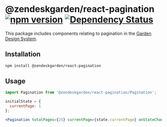 # @zendeskgarden/react-pagination [![npm version](https://img.shields.io/npm/v/@zendeskgarden/react-pagination.svg?style=flat-square)](https://www.npmjs.com/package/@zendeskgarden/react-pagination) [![Dependency Status](https://img.shields.io/david/zendeskgarden/react-components.svg?path=packages/pagination&style=flat-square)](https://david-dm.org/zendeskgarden/react-components?path=packages/pagination) <!-- markdownlint-disable -->

<!-- markdownlint-enable -->

This package includes components relating to pagination in the
[Garden Design System](https://zendeskgarden.github.io/).

## Installation

```sh
npm install @zendeskgarden/react-pagination
```

## Usage

```jsx static
import Pagination from '@zendeskgarden/react-pagination/Pagination';

initialState = {
  currentPage: 1
};

<Pagination totalPages={25} currentPage={state.currentPage} onStateChange={setState} />;
```
